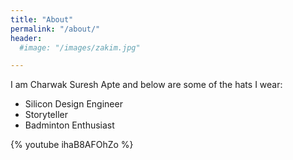 ```yaml
---
title: "About"
permalink: "/about/"
header:
  #image: "/images/zakim.jpg"

---
```


I am Charwak Suresh Apte and below are some of the hats I wear:

- Silicon Design Engineer
- Storyteller
- Badminton Enthusiast


{% youtube ihaB8AFOhZo %}
